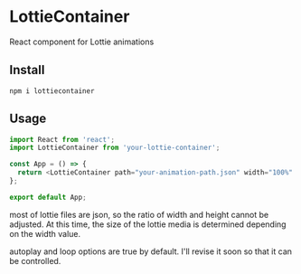 # LottieContainer
React component for Lottie animations

## Install
```npm i lottiecontainer```

## Usage
```javascript
import React from 'react';
import LottieContainer from 'your-lottie-container';

const App = () => {
  return <LottieContainer path="your-animation-path.json" width="100%" height="100%" />;
};

export default App;
```
most of lottie files are json, so the ratio of width and height cannot be adjusted. At this time, the size of the lottie media is determined depending on the width value.

autoplay and loop options are true by default. I'll revise it soon so that it can be controlled.
